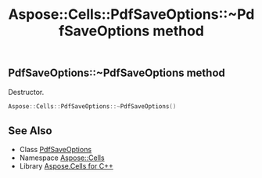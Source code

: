﻿---
title: Aspose::Cells::PdfSaveOptions::~PdfSaveOptions method
linktitle: ~PdfSaveOptions
second_title: Aspose.Cells for C++ API Reference
description: 'Aspose::Cells::PdfSaveOptions::~PdfSaveOptions method. Destructor in C++.'
type: docs
weight: 200
url: /cpp/aspose.cells/pdfsaveoptions/~pdfsaveoptions/
---
## PdfSaveOptions::~PdfSaveOptions method


Destructor.

```cpp
Aspose::Cells::PdfSaveOptions::~PdfSaveOptions()
```

## See Also

* Class [PdfSaveOptions](../)
* Namespace [Aspose::Cells](../../)
* Library [Aspose.Cells for C++](../../../)

